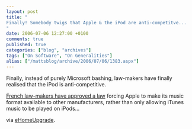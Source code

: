 ```yaml
---
layout: post
title: "
Finally! Somebody twigs that Apple & the iPod are anti-competitve...
"
date: 2006-07-06 12:27:00 +0100
comments: true
published: true
categories: ["blog", "archives"]
tags: ["On Software", "On Generalities"]
alias: ["/mattsblog/archive/2006/07/06/1383.aspx"]
---
```

<!-- more -->

<P>Finally, instead of purely Microsoft bashing, law-makers have finally realised that the iPod is anti-competitive.</P>
 <P><A href="http://news.yahoo.com/s/ap/20060630/ap_on_hi_te/france_itunes_law">French law-makers have approved a law</A> forcing Apple to make its music format available to other manufacturers, rather than only allowing iTunes music to be played on iPods...</P>
 <P>via <A href="http://www.ehomeupgrade.com/entry/2752/french_lawmakers_approve">eHomeUpgrade</A>.</P>
